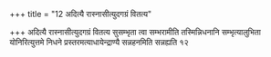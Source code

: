 +++
title = "12 अदित्यै रास्नासीत्युदगग्रं वितत्य"

+++
अदित्यै रास्नासीत्युदगग्रं वितत्य सुसम्भृता त्वा सम्भरामीति तस्मिन्निधनानि सम्भृत्यालुभिता योनिरित्युत्तमे निधने प्रस्तरमत्याधायेन्द्राण्यै सन्नहनमिति सन्नह्यति १२